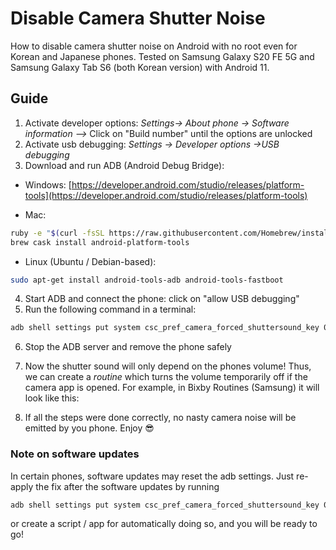 # Disable Camera Shutter Noise
How to disable camera shutter noise on Android with no root even for Korean and Japanese phones. 
Tested on Samsung Galaxy S20 FE 5G and Samsung Galaxy Tab S6 (both Korean version) with Android 11.

## Guide

  1.  Activate developer options: *Settings→ About phone → Software information —>* Click on "Build number" until the options are unlocked
  2. Activate usb debugging: *Settings → Developer options →USB debugging*
  3. Download and run ADB (Android Debug Bridge):
  
  - Windows: [https://developer.android.com/studio/releases/platform-tools](https://developer.android.com/studio/releases/platform-tools)

  - Mac:
  ```sh
  ruby -e "$(curl -fsSL https://raw.githubusercontent.com/Homebrew/install/master/install)"
  brew cask install android-platform-tools
  ```
  
  - Linux (Ubuntu / Debian-based):
  ```sh
  sudo apt-get install android-tools-adb android-tools-fastboot
  ```
    
4. Start ADB and connect the phone: click on "allow USB debugging"
5. Run the following command in a terminal:
```bash
adb shell settings put system csc_pref_camera_forced_shuttersound_key 0
```
6. Stop the ADB server and remove the phone safely
7. Now the shutter sound will only depend on the phones volume! Thus, we can create a _routine_ which turns the volume temporarily off if the camera app is opened. For example, in Bixby Routines (Samsung) it will look like this:

8. If all the steps were done correctly, no nasty camera noise will be emitted by you phone. Enjoy 😎

### Note on software updates
In certain phones, software updates may reset the adb settings. Just re-apply the fix after the software updates by running
```bash
adb shell settings put system csc_pref_camera_forced_shuttersound_key 0
```
or create a script / app for automatically doing so, and you will be ready to go!
